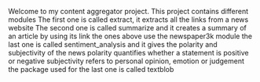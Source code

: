 Welcome to my content aggregator project.
 This project contains different modules
 The first one is called extract, it extracts all the links from a news website
 The second one is called summarize and it creates a summary of an article by using its link
 the ones above use the newspaper3k module
 the last one is called sentiment_analysis and it gives the polarity and subjectivity of the news
 polarity quantifies whether a statement is positive or negative
 subjectivity refers to personal opinion, emotion or judgement
 the package used for the last one is called textblob

